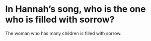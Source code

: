 # In Hannah’s song, who is the one who is filled with sorrow?

The woman who has many children is filled with sorrow.
